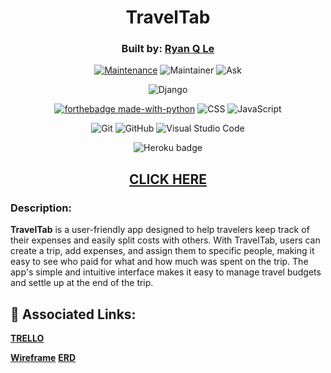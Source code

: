 <div align="center">



# TravelTab

### Built by: **[Ryan Q Le](https://www.linkedin.com/in/ryanqle/)**


[![Maintenance](https://img.shields.io/badge/Maintained%3F-yes-green.svg)](https://GitHub.com/Naereen/StrapDown.js/graphs/commit-activity)
![Maintainer](https://img.shields.io/badge/Maintainer-ryanqle-blue)
![Ask](https://img.shields.io/badge/Ask%20me-anything-1abc9c.svg)

![Django](https://www.djangoproject.com/m/img/badges/djangopowered126x54.gif)

[![forthebadge made-with-python](http://ForTheBadge.com/images/badges/made-with-python.svg)](https://www.python.org/)
![CSS](https://img.shields.io/badge/CSS-239120?&style=for-the-badge&logo=css3&logoColor=white)
![JavaScript](https://img.shields.io/badge/JavaScript-323330?style=for-the-badge&logo=javascript&logoColor=F7DF1E)

![Git](https://img.shields.io/badge/GIT-E44C30?style=for-the-badge&logo=git&logoColor=white)
![GitHub](https://img.shields.io/badge/GitHub-100000?style=for-the-badge&logo=github&logoColor=white)
![Visual Studio Code](https://img.shields.io/badge/Visual_Studio_Code-0078D4?style=for-the-badge&logo=visual%20studio%20code&logoColor=white)

![Heroku badge](https://img.shields.io/badge/Heroku-430098?style=for-the-badge&logo=heroku&logoColor=white)


## **[CLICK HERE]()**
</div>


### Description:

**TravelTab** is a user-friendly app designed to help travelers keep track of their expenses and easily split costs with others. With TravelTab, users can create a trip, add expenses, and assign them to specific people, making it easy to see who paid for what and how much was spent on the trip. The app's simple and intuitive interface makes it easy to manage travel budgets and settle up at the end of the trip.

## :link: Associated Links:

**[TRELLO](https://trello.com/b/f6NRqORs/traveltab)**

**[Wireframe](https://whimsical.com/traveltab-XRB3nQdHRLTs2L9mMm9q3K)**
**[ERD](https://whimsical.com/traveltab-G3yY8CmfwDdALb1ZRiiujJ)**
